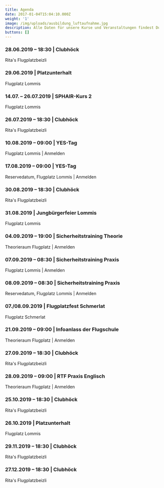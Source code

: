 ```yaml
---
title: Agenda
date: 2017-01-04T15:04:10.000Z
weight: '1'
image: /img/uploads/ausbildung_luftaufnahme.jpg
description: Alle Daten für unsere Kurse und Veranstaltungen findest Du in unserer Agenda.
buttons: []
---
```

### 28.06.2019 – 18:30  |  Clubhöck

Rita's Flugplatzbeizli

### 29.06.2019  |  Platzunterhalt

Flugplatz Lommis

### 14.07. – 26.07.2019  |  SPHAIR-Kurs 2

Flugplatz Lommis

### 26.07.2019 – 18:30  |  Clubhöck

Rita's Flugplatzbeizli

### 10.08.2019 – 09:00  |  YES-Tag

Flugplatz Lommis  |  Anmelden

### 17.08.2019 – 09:00  |  YES-Tag 
Reservedatum, Flugplatz Lommis  |  Anmelden

### 30.08.2019 – 18:30  |  Clubhöck

Rita's Flugplatzbeizli

### 31.08.2019  |  Jungbürgerfeier Lommis

Flugplatz Lommis

### 04.09.2019 – 19:00  |  Sicherheitstraining Theorie

Theorieraum Flugplatz  |  Anmelden

### 07.09.2019 – 08:30  |  Sicherheitstraining Praxis 	
Flugplatz Lommis  |  Anmelden

### 08.09.2019 – 08:30  |  Sicherheitstraining Praxis
Reservedatum, Flugplatz Lommis  |  Anmelden

### 07./08.09.2019  |  Flugplatzfest Schmerlat 	
Flugplatz Schmerlat

### 21.09.2019 – 09:00  |  Infoanlass der Flugschule 
Theorieraum Flugplatz  |  Anmelden

### 27.09.2019 – 18:30  |  Clubhöck
Rita's Flugplatzbeizli

### 28.09.2019 – 09:00  |  RTF Praxis Englisch
Theorieraum Flugplatz  |  Anmelden

### 25.10.2019 – 18:30  |  Clubhöck
Rita's Flugplatzbeizli

### 26.10.2019  |  Platzunterhalt
Flugplatz Lommis

### 29.11.2019 – 18:30  |  Clubhöck
Rita's Flugplatzbeizli

### 27.12.2019 – 18:30  |  Clubhöck
Rita's Flugplatzbeizli
